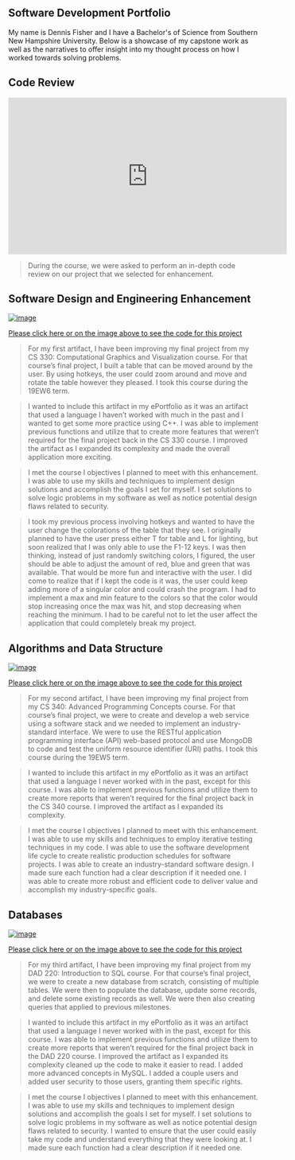 ## Software Development Portfolio

My name is Dennis Fisher and I have a Bachelor's of Science from Southern New Hampshire University. Below is a showcase of my capstone work as well as the narratives to offer insight into my thought process on how I worked towards solving problems.

## Code Review
<iframe width="560" height="315" src="https://www.youtube.com/embed/etfyGvEYu7I" frameborder="0" allow="accelerometer; autoplay; encrypted-media; gyroscope; picture-in-picture" allowfullscreen></iframe>

>During the course, we were asked to perform an in-depth code review on our project that we selected for enhancement.

## Software Design and Engineering Enhancement

[![image](https://engineering.fb.com/wp-content/uploads/2015/06/1522635669452_11.jpg)](https://github.com/dennis-fisher-snhu/dennis-fisher-snhu.github.io/tree/master/tableDennis)

[Please click here or on the image above to see the code for this project](https://github.com/dennis-fisher-snhu/dennis-fisher-snhu.github.io/tree/master/tableDennis)
>For my first artifact, I have been improving my final project from my CS 330: Computational Graphics and Visualization course. For that course’s final project, I built a table that can be moved around by the user. By using hotkeys, the user could zoom around and move and rotate the table however they pleased. I took this course during the 19EW6 term. 

>I wanted to include this artifact in my ePortfolio as it was an artifact that used a language I haven’t worked with much in the past and I wanted to get some more practice using C++. I was able to implement previous functions and utilize that to create more features that weren’t required for the final project back in the CS 330 course. I improved the artifact as I expanded its complexity and made the overall application more exciting. 

>I met the course I objectives I planned to meet with this enhancement. I was able to use my skills and techniques to implement design solutions and accomplish the goals I set for myself. I set solutions to solve logic problems in my software as well as notice potential design flaws related to security. 

>I took my previous process involving hotkeys and wanted to have the user change the colorations of the table that they see. I originally planned to have the user press either T for table and L for lighting, but soon realized that I was only able to use the F1-12 keys. I was then thinking, instead of just randomly switching colors, I figured, the user should be able to adjust the amount of red, blue and green that was available. That would be more fun and interactive with the user. I did come to realize that if I kept the code is it was, the user could keep adding more of a singular color and could crash the program. I had to implement a max and min feature to the colors so that the color would stop increasing once the max was hit, and stop decreasing when reaching the minimum. I had to be careful not to let the user affect the application that could completely break my project.

## Algorithms and Data Structure

[![image](https://blog-assets.spotinst.com/app/uploads/2017/07/17202136/MongoDB-1440x728.jpg)](https://github.com/dennis-fisher-snhu/dennis-fisher-snhu.github.io/tree/master/cs-340-unit)

[Please click here or on the image above to see the code for this project](https://github.com/dennis-fisher-snhu/dennis-fisher-snhu.github.io/tree/master/cs-340-unit)

>For my second artifact, I have been improving my final project from my CS 340: Advanced Programming Concepts course. For that course’s final project, we were to create and develop a web service using a software stack and we needed to implement an industry-standard interface. We were to use the RESTful application programming interface (API) web-based protocol and use MongoDB to code and test the uniform resource identifier (URI) paths.  I took this course during the 19EW5 term. 

>I wanted to include this artifact in my ePortfolio as it was an artifact that used a language I never worked with in the past, except for this course. I was able to implement previous functions and utilize them to create more reports that weren’t required for the final project back in the CS 340 course. I improved the artifact as I expanded its complexity.

>I met the course I objectives I planned to meet with this enhancement. I was able to use my skills and techniques to employ iterative testing techniques in my code. I was able to use the software development life cycle to create realistic production schedules for software projects. I was able to create an industry-standard software design. I made sure each function had a clear description if it needed one. I was able to create more robust and efficient code to deliver value and accomplish my industry-specific goals.


## Databases

[![image](https://miro.medium.com/max/1000/1*tuQwT4emzBkWBxg_IdrsJw.jpeg)](https://github.com/dennis-fisher-snhu/dennis-fisher-snhu.github.io/tree/master)

[Please click here or on the image above to see the code for this project](https://github.com/dennis-fisher-snhu/dennis-fisher-snhu.github.io/tree/master)

>For my third artifact, I have been improving my final project from my DAD 220: Introduction to SQL course. For that course’s final project, we were to create a new database from scratch, consisting of multiple tables. We were then to populate the database, update some records, and delete some existing records as well. We were then also creating queries that applied to previous milestones. 

>I wanted to include this artifact in my ePortfolio as it was an artifact that used a language I never worked with in the past, except for this course. I was able to implement previous functions and utilize them to create more reports that weren’t required for the final project back in the DAD 220 course. I improved the artifact as I expanded its complexity cleaned up the code to make it easier to read. I added more advanced concepts in MySQL. I added a couple users and added user security to those users, granting them specific rights.

>I met the course I objectives I planned to meet with this enhancement. I was able to use my skills and techniques to implement design solutions and accomplish the goals I set for myself. I set solutions to solve logic problems in my software as well as notice potential design flaws related to security. I wanted to ensure that the user could easily take my code and understand everything that they were looking at. I made sure each function had a clear description if it needed one.


